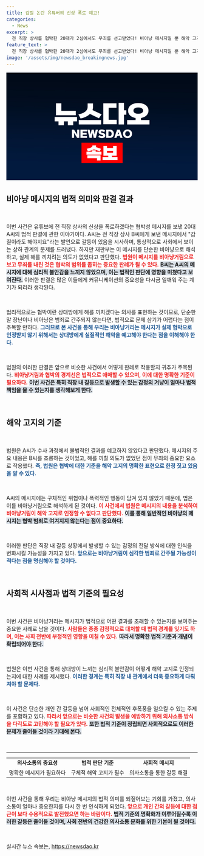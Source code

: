 ```yaml
---
title: 갑질 논란 유튜버의 신상 폭로 예고!
categories:
  - News
excerpt: >
  전 직장 상사를 협박한 20대가 2심에서도 무죄를 선고받았다! 비아냥 메시지일 뿐 해악 고지 못해라는 법원의 판단이 뒤따른 이 사건의 배경과 충격적인 내용은? 클릭해 확인하세요!
feature_text: >
  전 직장 상사를 협박한 20대가 2심에서도 무죄를 선고받았다! 비아냥 메시지일 뿐 해악 고지 못해라는 법원의 판단이 뒤따른 이 사건의 배경과 충격적인 내용은? 클릭해 확인하세요!
image: '/assets/img/newsdao_breakingnews.jpg'
---
```


<p><img src="/assets/img/newsdao_breakingnews.jpg" alt="koreaapp 속보" /></p>

<h2 data-ke-size="size26">비아냥 메시지의 법적 의미와 판결 결과</h2>

<p data-ke-size="size16">&nbsp;</p>

<p>이번 사건은 유튜브에 전 직장 상사의 신상을 폭로하겠다는 협박성 메시지를 보낸 20대 A씨의 법적 판결에 관한 이야기이다. A씨는 전 직장 상사 B씨에게 보낸 메시지에서 "갑질이라도 해야지요"라는 발언으로 갈등이 있음을 시사하며, 통상적으로 사회에서 보이는 상하 관계의 문제를 드러냈다. 하지만 재판부는 이 메시지를 단순한 비아냥으로 해석하고, 실제 해를 끼치려는 의도가 없었다고 판단했다. <b><span style="color: #ee2323;">법원이 메시지를 비아냥거림으로 보고 무죄를 내린 것은 협박의 범위를 좁히는 중요한 판례가 될 수 있다.</span></b> <b><span style="background-color: #21538527;">B씨는 A씨의 메시지에 대해 심리적 불안감을 느끼지 않았으며, 이는 법적인 판단에 영향을 미쳤다고 보여진다.</span></b> 이러한 판결은 많은 이들에게 커뮤니케이션의 중요성을 다시금 일깨워 주는 계기가 되리라 생각된다. </p>

<p data-ke-size="size16">&nbsp;</p>

<p>법리적으로는 협박이란 상대방에게 해를 끼치겠다는 의사를 표현하는 것이므로, 단순한 말 장난이나 비아냥은 범죄로 간주되지 않는다면, 법적으로 문제 삼기가 어렵다는 점이 주목할 만하다. <b><span style="color: #1a5490;">그러므로 본 사건을 통해 우리는 비아냥거리는 메시지가 실제 협박으로 인정받지 않기 위해서는 상대방에게 실질적인 해악을 예고해야 한다는 점을 이해해야 한다.</span></b></p>

<p data-ke-size="size16">&nbsp;</p>

<p>법원의 이러한 판결은 앞으로 비슷한 사건에서 어떻게 판례로 작용할지 귀추가 주목된다. <b><span style="color: #ee2323;">비아냥거림과 협박의 경계선은 법적으로 애매할 수 있으며, 이에 대한 명확한 기준이 필요하다.</span></b> <b><span style="background-color: #21538527;">이번 사건은 특히 직장 내 갈등으로 발생할 수 있는 감정의 겨냥이 얼마나 법적 책임을 물 수 있는지를 생각해보게 한다.</span></b> </p>

<p data-ke-size="size16">&nbsp;</p>

<h2 data-ke-size="size26">해악 고지의 기준</h2>

<p data-ke-size="size16">&nbsp;</p>

<p>법원은 A씨가 수사 과정에서 불법적인 결과를 예고하지 않았다고 판단했다. 메시지의 주요 내용은 B씨를 조롱하는 것이었고, 해를 끼칠 의도가 없었던 점이 무죄의 중요한 요소로 작용했다. <b><span style="color: #1a5490;">즉, 법원은 협박에 대한 기준을 해악 고지의 명확한 표현으로 한정 짓고 있음을 알 수 있다.</span></b></p>

<p data-ke-size="size16">&nbsp;</p>

<p>A씨의 메시지에는 구체적인 위협이나 폭력적인 행동이 담겨 있지 않았기 때문에, 법은 이를 비아냥거림으로 해석하게 된 것이다. <b><span style="color: #ee2323;">이 사건에서 법원은 메시지의 내용을 분석하여 비아냥거림이 해악 고지로 인정할 수 없다고 판단했다.</span></b> <b><span style="background-color: #21538527;">이를 통해 일반적인 비아냥의 메시지는 협박 범죄로 여겨지지 않는다는 점이 중요하다.</span></b></p>

<p data-ke-size="size16">&nbsp;</p>

<p>이러한 판단은 직장 내 갈등 상황에서 발생할 수 있는 감정의 전달 방식에 대한 인식을 변화시킬 가능성을 가지고 있다. <b><span style="color: #1a5490;">앞으로는 비아냥거림이 심각한 범죄로 간주될 가능성이 적다는 점을 명심해야 할 것이다.</span></b> </p>

<p data-ke-size="size16">&nbsp;</p>

<h2 data-ke-size="size26">사회적 시사점과 법적 기준의 필요성</h2>

<p data-ke-size="size16">&nbsp;</p>

<p>이번 사건은 비아냥거리는 메시지가 법적으로 어떤 결과를 초래할 수 있는지를 보여주는 중요한 사례로 남을 것이다. <b><span style="color: #ee2323;">사람들은 종종 감정적으로 대처할 때 법적 경계를 잊기도 하며, 이는 사회 전반에 부정적인 영향을 미칠 수 있다.</span></b>  <b><span style="background-color: #21538527;">따라서 명확한 법적 기준과 개념이 확립되어야 한다.</span></b></p>

<p data-ke-size="size16">&nbsp;</p>

<p>법원은 이번 사건을 통해 상대방이 느끼는 심리적 불안감이 어떻게 해악 고지로 인정되는지에 대한 사례를 제시했다. <b><span style="color: #1a5490;">이러한 경계는 특히 직장 내 관계에서 더욱 중요하게 다뤄져야 할 문제다.</span></b></p>

<p data-ke-size="size16">&nbsp;</p>

<p>이 사건은 단순한 개인 간 갈등을 넘어 사회적인 전체적인 후폭풍을 일으킬 수 있는 주제를 포함하고 있다. <b><span style="color: #ee2323;">따라서 앞으로는 비슷한 사건의 발생을 예방하기 위해 의사소통 방식을 다각도로 고민해야 할 필요가 있다.</span></b> <b><span style="background-color: #21538527;">또한 법적 기준이 정립되면 사회적으로도 이러한 문제가 줄어들 것이라 기대해 본다.</span></b></p>

<p data-ke-size="size16">&nbsp;</p>

<hr />

<table style="width: 100%; border-collapse: collapse;">
    <tr>
        <td style="text-align: center; height: 17px;"><b>의사소통의 중요성</b></td>
        <td style="text-align: center; height: 17px;"><b>법적 판단 기준</b></td>
        <td style="text-align: center; height: 17px;"><b>사회적 메시지</b></td>
    </tr>
    <tr>
        <td style="text-align: center; height: 17px;">명확한 메시지가 필요하다</td>
        <td style="text-align: center; height: 17px;">구체적 해악 고지가 필수</td>
        <td style="text-align: center; height: 17px;">의사소통을 통한 갈등 해결</td>
    </tr>
</table>

<p data-ke-size="size16">&nbsp;</p> 

<p>이번 사건을 통해 우리는 비아냥 메시지의 법적 의미를 되짚어보는 기회를 가졌고, 의사소통이 얼마나 중요한지를 다시 한 번 인식하게 되었다. <b><span style="color: #ee2323;">앞으로 개인 간의 갈등에 대한 접근이 보다 수용적으로 발전했으면 하는 바람이다.</span></b> <b><span style="background-color: #21538527;">법적 기준의 명확화가 이루어질수록 이러한 갈등은 줄어들 것이며, 사회 전반의 건강한 의사소통 문화를 위한 기본이 될 것이다.</span></b> </p>

<p data-ke-size="size16">&nbsp;</p>
실시간 뉴스 속보는, <a href="https://newsdao.kr" rel="dofollow">https://newsdao.kr</a>


